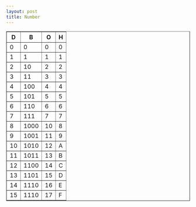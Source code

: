 ```yaml
---
layout: post
title: Number
---
```


<table border="1">
<tr>
<th>D</th> <th>B</th> <th>O</th> <th>H</th>
</tr>
<tr>
<td>0</td> <td>0</td> <td>0</td> <td>0</td>
</tr>
<tr>
<td>1</td> <td>1</td> <td>1</td> <td>1</td>
</tr>
<tr>
<td>2</td> <td>10</td> <td>2</td> <td>2</td>
</tr>
<tr>
<td>3</td> <td>11</td> <td>3</td> <td>3</td>
</tr>
<tr>
<td>4</td> <td>100</td> <td>4</td> <td>4</td>
</tr>
<tr>
<td>5</td> <td>101</td> <td>5</td> <td>5</td>
</tr>
<tr>
<td>6</td> <td>110</td> <td>6</td> <td>6</td>
</tr>
<tr>
<td>7</td> <td>111</td> <td>7</td> <td>7</td>
</tr>
<tr>
<td>8</td> <td>1000</td> <td>10</td> <td>8</td>
</tr>
<tr>
<td>9</td> <td>1001</td> <td>11</td> <td>9</td>
</tr>
<tr>
<td>10</td> <td>1010</td> <td>12</td> <td>A</td>
</tr>
<tr>
<td>11</td> <td>1011</td> <td>13</td> <td>B</td>
</tr>
<tr>
<td>12</td> <td>1100</td> <td>14</td> <td>C</td>
</tr>
<tr>
<td>13</td> <td>1101</td> <td>15</td> <td>D</td>
</tr>
<tr>
<td>14</td> <td>1110</td> <td>16</td> <td>E</td>
</tr>
 <tr>
<td>15</td> <td>1110</td> <td>17</td> <td>F</td>
</tr>
</table>
